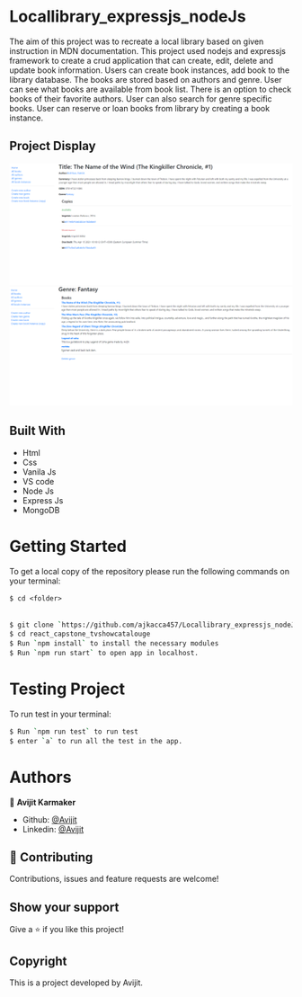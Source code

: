 # Locallibrary_expressjs_nodeJs

The aim of this project was to recreate a local library based on given instruction in MDN documentation. This project used nodejs and expressjs framework to create a crud application that can create, edit, delete and update book information. Users can create book instances, add book to the library database. The books are stored based on authors and genre. User can see what books are available from book list. There is an option to check books of their favorite authors. User can also search for genre specific books. User can reserve or loan books from library by creating a book instance.

## Project Display

![screenshot](./public/images/interface1.PNG)
![screenshot](./public/images/interface2.PNG)

## Built With

- Html
- Css
- Vanila Js
- VS code
- Node Js
- Express Js
- MongoDB

# Getting Started

To get a local copy of the repository please run the following commands on your terminal:

```
$ cd <folder>
```

```bash

$ git clone `https://github.com/ajkacca457/Locallibrary_expressjs_nodeJs.git`
$ cd react_capstone_tvshowcatalouge
$ Run `npm install` to install the necessary modules
$ Run `npm run start` to open app in localhost.

```

# Testing Project

To run test in your terminal:

```bash
$ Run `npm run test` to run test
$ enter `a` to run all the test in the app.

```

# Authors

👤 **Avijit Karmaker**

- Github: [@Avijit](https://github.com/ajkacca457)
- Linkedin: [@Avijit](https://www.linkedin.com/in/avijit-karmaker-8738a54)

## 🤝 Contributing

Contributions, issues and feature requests are welcome!

## Show your support

Give a ⭐️ if you like this project!

## Copyright

This is a project developed by Avijit.
